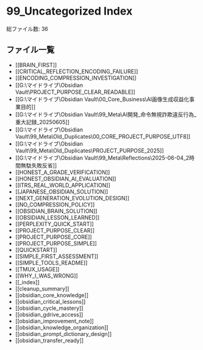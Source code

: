 # 99_Uncategorized Index

総ファイル数: 36

## ファイル一覧

- [[BRAIN_FIRST]]
- [[CRITICAL_REFLECTION_ENCODING_FAILURE]]
- [[ENCODING_COMPRESSION_INVESTIGATION]]
- [[G:\\マイドライブ\\Obsidian Vault\\PROJECT_PURPOSE_CLEAR_READABLE]]
- [[G:\マイドライブ\Obsidian Vault\00_Core_Business\AI画像生成収益化事業目的]]
- [[G:\マイドライブ\Obsidian Vault\99_Meta\AI開発_命令無視詐欺違反行為_重大記録_20250605]]
- [[G:\マイドライブ\Obsidian Vault\99_Meta\Old_Duplicates\00_CORE_PROJECT_PURPOSE_UTF8]]
- [[G:\マイドライブ\Obsidian Vault\99_Meta\Old_Duplicates\PROJECT_PURPOSE_2025]]
- [[G:\マイドライブ\Obsidian Vault\99_Meta\Reflections\2025-06-04_2時間無駄失敗反省]]
- [[HONEST_A_GRADE_VERIFICATION]]
- [[HONEST_OBSIDIAN_AI_EVALUATION]]
- [[ITRS_REAL_WORLD_APPLICATION]]
- [[JAPANESE_OBSIDIAN_SOLUTION]]
- [[NEXT_GENERATION_EVOLUTION_DESIGN]]
- [[NO_COMPRESSION_POLICY]]
- [[OBSIDIAN_BRAIN_SOLUTION]]
- [[OBSIDIAN_LESSON_LEARNED]]
- [[PERPLEXITY_QUICK_START]]
- [[PROJECT_PURPOSE_CLEAR]]
- [[PROJECT_PURPOSE_CORE]]
- [[PROJECT_PURPOSE_SIMPLE]]
- [[QUICKSTART]]
- [[SIMPLE_FIRST_ASSESSMENT]]
- [[SIMPLE_TOOLS_README]]
- [[TMUX_USAGE]]
- [[WHY_I_WAS_WRONG]]
- [[_index]]
- [[cleanup_summary]]
- [[obsidian_core_knowledge]]
- [[obsidian_critical_lessons]]
- [[obsidian_cycle_mastery]]
- [[obsidian_gdrive_access]]
- [[obsidian_improvement_note]]
- [[obsidian_knowledge_organization]]
- [[obsidian_prompt_dictionary_design]]
- [[obsidian_transfer_ready]]
